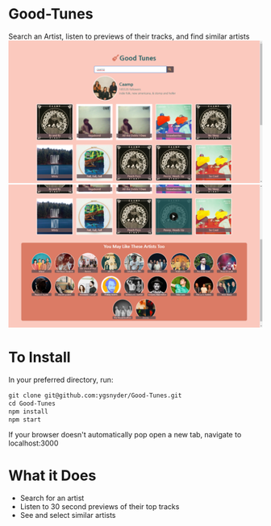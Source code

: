 # Good-Tunes
Search an Artist, listen to previews of their tracks, and find similar artists
![](./sample_photos/top_tracks.png)
![](./sample_photos/similar_artists.png)

# To Install
In your preferred directory, run:
```
git clone git@github.com:ygsnyder/Good-Tunes.git
cd Good-Tunes
npm install
npm start
```

If your browser doesn't automatically pop open a new tab, navigate to localhost:3000

# What it Does
* Search for an artist
* Listen to 30 second previews of their top tracks
* See and select similar artists 


